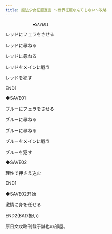 ```yaml
---
title: 魔法少女征服宣言 ～世界征服なんてしない～攻略
---
```


                ◆SAVE01

レッドにフェラをさせる

レッドに尋ねる

レッドに尋ねる

レッドをメインに戦う

レッドを犯す



END1



◆SAVE01

ブルーにフェラをさせる

ブルーに尋ねる

ブルーに尋ねる

ブルーをメインに戦う

ブルーを犯す

◆SAVE02

理性で押さえ込む



END1



◆SAVE02开始

激情に身を任せる



END2(BAD扱い)



原日文攻略刊载于誠也の部屋。


              
